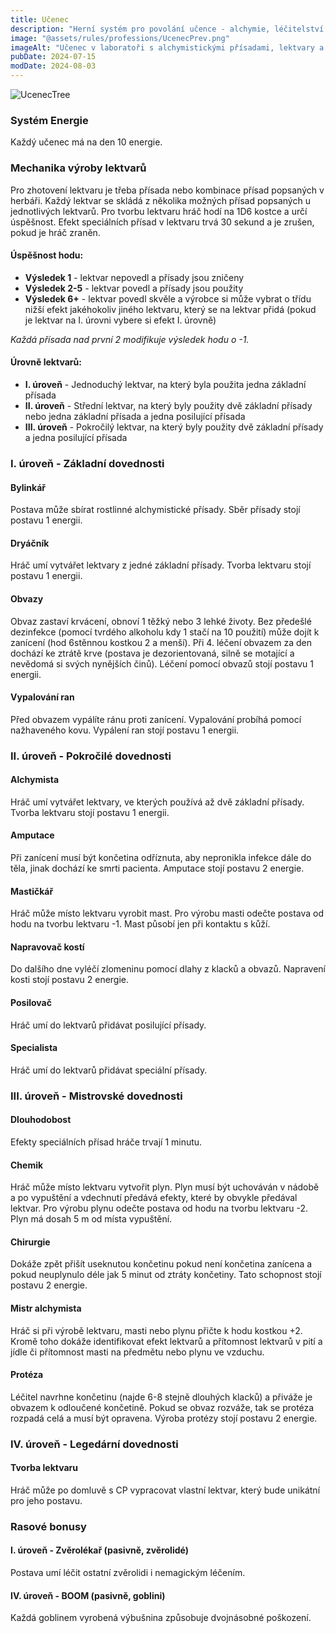 ```yaml
---
title: Učenec
description: "Herní systém pro povolání učence - alchymie, léčitelství a výroba lektvarů s energetickým managementem a mechanikou hodů"
image: "@assets/rules/professions/UcenecPrev.png"
imageAlt: "Učenec v laboratoři s alchymistickými přísadami, lektvary a lékařskými nástroji"
pubDate: 2024-07-15
modDate: 2024-08-03
---
```

![UcenecTree](@assets/rules/professions/Ucenec.webp)
### Systém Energie

Každý učenec má na den 10 energie.

### Mechanika výroby lektvarů

Pro zhotovení lektvaru je třeba přísada nebo kombinace přísad popsaných v herbáři. Každý lektvar se skládá z několika možných přísad popsaných u jednotlivých lektvarů. Pro tvorbu lektvaru hráč hodí na 1D6 kostce a určí úspěšnost. Efekt speciálních přísad v lektvaru trvá 30 sekund a je zrušen, pokud je hráč zraněn.

#### Úspěšnost hodu:
- **Výsledek 1** - lektvar nepovedl a přísady jsou zničeny
- **Výsledek 2-5** - lektvar povedl a přísady jsou použity
- **Výsledek 6+** - lektvar povedl skvěle a výrobce si může vybrat o třídu nižší efekt jakéhokoliv jiného lektvaru, který se na lektvar přidá (pokud je lektvar na I. úrovni vybere si efekt I. úrovně)

*Každá přísada nad první 2 modifikuje výsledek hodu o -1.*

#### Úrovně lektvarů:
- **I. úroveň** - Jednoduchý lektvar, na který byla použita jedna základní přísada
- **II. úroveň** - Střední lektvar, na který byly použity dvě základní přísady nebo jedna základní přísada a jedna posilující přísada
- **III. úroveň** - Pokročilý lektvar, na který byly použity dvě základní přísady a jedna posilující přísada

### I. úroveň - Základní dovednosti

#### Bylinkář
Postava může sbírat rostlinné alchymistické přísady. Sběr přísady stojí postavu 1 energii.

#### Dryáčník
Hráč umí vytvářet lektvary z jedné základní přísady. Tvorba lektvaru stojí postavu 1 energii.

#### Obvazy
Obvaz zastaví krvácení, obnoví 1 těžký nebo 3 lehké životy. Bez předešlé dezinfekce (pomocí tvrdého alkoholu kdy 1 stačí na 10 použití) může dojít k zanícení (hod 6stěnnou kostkou 2 a menší). Při 4. léčení obvazem za den dochází ke ztrátě krve (postava je dezorientovaná, silně se motající a nevědomá si svých nynějších činů). Léčení pomocí obvazů stojí postavu 1 energii.

#### Vypalování ran
Před obvazem vypálíte ránu proti zanícení. Vypalování probíhá pomocí nažhaveného kovu. Vypálení ran stojí postavu 1 energii.

### II. úroveň - Pokročilé dovednosti

#### Alchymista
Hráč umí vytvářet lektvary, ve kterých používá až dvě základní přísady. Tvorba lektvaru stojí postavu 1 energii.

#### Amputace
Při zanícení musí být končetina odříznuta, aby nepronikla infekce dále do těla, jinak dochází ke smrti pacienta. Amputace stojí postavu 2 energie.

#### Mastičkář
Hráč může místo lektvaru vyrobit mast. Pro výrobu masti odečte postava od hodu na tvorbu lektvaru -1. Mast působí jen při kontaktu s kůží.

#### Napravovač kostí
Do dalšího dne vyléčí zlomeninu pomocí dlahy z klacků a obvazů. Napravení kosti stojí postavu 2 energie.

#### Posilovač
Hráč umí do lektvarů přidávat posilující přísady.

#### Specialista
Hráč umí do lektvarů přidávat speciální přísady.

### III. úroveň - Mistrovské dovednosti

#### Dlouhodobost
Efekty speciálních přísad hráče trvají 1 minutu.

#### Chemik
Hráč může místo lektvaru vytvořit plyn. Plyn musí být uchováván v nádobě a po vypuštění a vdechnutí předává efekty, které by obvykle předával lektvar. Pro výrobu plynu odečte postava od hodu na tvorbu lektvaru -2. Plyn má dosah 5 m od místa vypuštění.

#### Chirurgie
Dokáže zpět přišít useknutou končetinu pokud není končetina zanícena a pokud neuplynulo déle jak 5 minut od ztráty končetiny. Tato schopnost stojí postavu 2 energie.

#### Mistr alchymista
Hráč si při výrobě lektvaru, masti nebo plynu přičte k hodu kostkou +2. Kromě toho dokáže identifikovat efekt lektvarů a přítomnost lektvarů v pití a jídle či přítomnost masti na předmětu nebo plynu ve vzduchu.

#### Protéza
Léčitel navrhne končetinu (najde 6-8 stejně dlouhých klacků) a přiváže je obvazem k odloučené končetině. Pokud se obvaz rozváže, tak se protéza rozpadá celá a musí být opravena. Výroba protézy stojí postavu 2 energie.

### IV. úroveň - Legedární dovednosti

#### Tvorba lektvaru
Hráč může po domluvě s CP vypracovat vlastní lektvar, který bude unikátní pro jeho postavu.

### Rasové bonusy

#### I. úroveň - Zvěrolékař (pasivně, zvěrolidé)
Postava umí léčit ostatní zvěrolidi i nemagickým léčením.

#### IV. úroveň - BOOM (pasivně, goblini)
Každá goblinem vyrobená výbušnina způsobuje dvojnásobné poškození.
